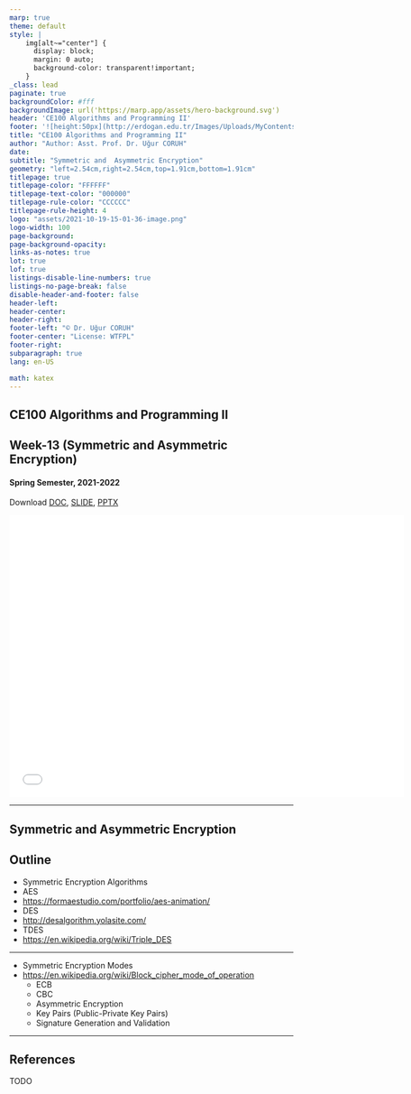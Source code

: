 ```yaml
---
marp: true
theme: default
style: |
    img[alt~="center"] {
      display: block;
      margin: 0 auto;
      background-color: transparent!important;
    }
_class: lead
paginate: true
backgroundColor: #fff
backgroundImage: url('https://marp.app/assets/hero-background.svg')
header: 'CE100 Algorithms and Programming II'
footer: '![height:50px](http://erdogan.edu.tr/Images/Uploads/MyContents/L_379-20170718142719217230.jpg) RTEU CE100 Week-13'
title: "CE100 Algorithms and Programming II"
author: "Author: Asst. Prof. Dr. Uğur CORUH"
date:
subtitle: "Symmetric and  Asymmetric Encryption"
geometry: "left=2.54cm,right=2.54cm,top=1.91cm,bottom=1.91cm"
titlepage: true
titlepage-color: "FFFFFF"
titlepage-text-color: "000000"
titlepage-rule-color: "CCCCCC"
titlepage-rule-height: 4
logo: "assets/2021-10-19-15-01-36-image.png"
logo-width: 100 
page-background:
page-background-opacity:
links-as-notes: true
lot: true
lof: true
listings-disable-line-numbers: true
listings-no-page-break: false
disable-header-and-footer: false
header-left:
header-center:
header-right:
footer-left: "© Dr. Uğur CORUH"
footer-center: "License: WTFPL"
footer-right:
subparagraph: true
lang: en-US 

math: katex
---
```


<!-- _backgroundColor: aquq -->

<!-- _color: orange -->

<!-- paginate: false -->

## CE100 Algorithms and Programming II

## Week-13 (Symmetric and  Asymmetric Encryption)

#### Spring Semester, 2021-2022

Download [DOC](ce100-week-13-symenc.en.md_doc.pdf), [SLIDE](ce100-week-13-symenc.en.md_slide.pdf), [PPTX](ce100-week-13-symenc.en.md_slide.pptx)

<iframe width=700, height=500 frameBorder=0 src="../ce100-week-13-symenc.en.md_slide.html"></iframe>

---

<!-- paginate: true -->

## Symmetric and Asymmetric Encryption

## Outline
 - Symmetric Encryption Algorithms 
  - AES 
   - https://formaestudio.com/portfolio/aes-animation/ 
  - DES 
   - http://desalgorithm.yolasite.com/
  - TDES 
   - https://en.wikipedia.org/wiki/Triple_DES 

---

- Symmetric Encryption Modes 
- https://en.wikipedia.org/wiki/Block_cipher_mode_of_operation  
	- ECB 
	- CBC 
	- Asymmetric Encryption 
	- Key Pairs (Public-Private Key Pairs) 
	- Signature Generation and Validation

---

## References

TODO
